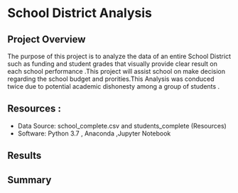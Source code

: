 # School District Analysis
## Project Overview 
The purpose of this project is to analyze the data of an entire School District such as funding and student grades that visually provide clear result on each school performance .This project will  assist school on make decision regarding the school budget and prorities.This Analysis was conduced twice due to potential academic dishonesty among a group of students .

## Resources :
-  Data Source: school_complete.csv and students_complete (Resources)
- Software: Python 3.7 , Anaconda ,Jupyter Notebook 



## Results 


## Summary 
